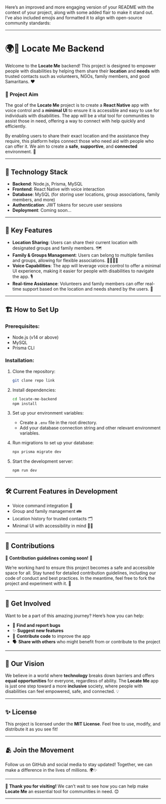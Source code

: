 Here’s an improved and more engaging version of your README with the context of your project, along with some added flair to make it stand out. I’ve also included emojis and formatted it to align with open-source community standards:

---

# 🌍📍 Locate Me Backend

Welcome to the **Locate Me** backend! This project is designed to empower people with disabilities by helping them share their **location** and **needs** with trusted contacts such as volunteers, NGOs, family members, and good Samaritans. ❤️ 

### 🎯 **Project Aim**
The goal of the **Locate Me** project is to create a **React Native** app with voice control and a **minimal UI** to ensure it is accessible and easy to use for individuals with disabilities. The app will be a vital tool for communities to assist those in need, offering a way to connect with help quickly and efficiently. 

By enabling users to share their exact location and the assistance they require, this platform helps connect those who need aid with people who can offer it. We aim to create a **safe**, **supportive**, and **connected** environment. 🌱

---

## 🚀 **Technology Stack**

- **Backend**: Node.js, Prisma, MySQL
- **Frontend**: React Native with voice interaction
- **Database**: MySQL (for storing user locations, group associations, family members, and more)
- **Authentication**: JWT tokens for secure user sessions
- **Deployment**: Coming soon...

---

## 🔧 **Key Features**

- **Location Sharing**: Users can share their current location with designated groups and family members. 🗺️
- **Family & Groups Management**: Users can belong to multiple families and groups, allowing for flexible associations. 👨‍👩‍👧‍👦
- **Voice Capabilities**: The app will leverage voice control to offer a minimal UI experience, making it easier for people with disabilities to navigate the app. 🎙️
- **Real-time Assistance**: Volunteers and family members can offer real-time support based on the location and needs shared by the users. 🤝

---

## 🏗️ **How to Set Up**

### Prerequisites:
- Node.js (v14 or above)
- MySQL
- Prisma CLI

### Installation:

1. Clone the repository:
   ```bash
   git clone repo link
   ```

2. Install dependencies:
   ```bash
   cd locate-me-backend
   npm install
   ```

3. Set up your environment variables:
   - Create a `.env` file in the root directory.
   - Add your database connection string and other relevant environment variables.

4. Run migrations to set up your database:
   ```bash
   npx prisma migrate dev
   ```

5. Start the development server:
   ```bash
   npm run dev
   ```

---

## 🛠️ **Current Features in Development**

- Voice command integration 🎤
- Group and family management 👪
- Location history for trusted contacts 🗂️
- Minimal UI with accessibility in mind 🧑‍🦯

---

## 💬 **Contributions**

🚧 **Contribution guidelines coming soon!** 🚧

We’re working hard to ensure this project becomes a safe and accessible space for all. Stay tuned for detailed contribution guidelines, including our code of conduct and best practices. In the meantime, feel free to fork the project and experiment with it. 🎉

---

## 📣 **Get Involved**

Want to be a part of this amazing journey? Here’s how you can help:
- 🐛 **Find and report bugs**
- ✨ **Suggest new features**
- 🔨 **Contribute code** to improve the app
- 🗣️ **Share with others** who might benefit from or contribute to the project

---

## 🌟 **Our Vision**

We believe in a world where **technology** breaks down barriers and offers **equal opportunities** for everyone, regardless of ability. The **Locate Me** app is just one step toward a more **inclusive** society, where people with disabilities can feel empowered, safe, and connected. 💡

---

## ✨ **License**

This project is licensed under the **MIT License**. Feel free to use, modify, and distribute it as you see fit!

---

## 🫂 **Join the Movement**

Follow us on GitHub and social media to stay updated! Together, we can make a difference in the lives of millions. 🌍✨

--- 

🎉 **Thank you for visiting!** We can’t wait to see how you can help make **Locate Me** an essential tool for communities in need. 😊

---
